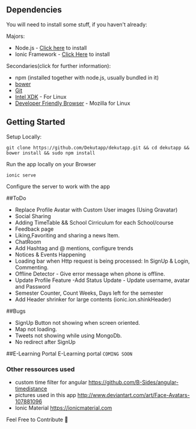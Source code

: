 ## Dependencies
You will need to install some stuff, if you haven't already:

Majors:

* Node.js - [Click here](http://nodejs.org) to install
* Ionic Framework - [Click Here](http://ionicframework.com) to install

Secondaries(click for further information):

* npm (installed together with node.js, usually bundled in it)
* [bower](http://bower.io)
* [Git](http://git-scm.com)
* [Intel XDK](https://download.xdk.intel.com/xdk/) - For Linux
* [Developer Friendly Browser](https://download-installer.cdn.mozilla.net/pub/firefox/nightly/latest-mozilla-aurora) - Mozilla for Linux

## Getting Started
Setup Locally:
```
git clone https://github.com/Dekutapp/dekutapp.git && cd dekutapp && bower install && sudo npm install
```

Run the app locally on your Browser
```
ionic serve
```
Configure the server to work with the app

##ToDo
* Replace Profile Avatar with Custom User images (Using Gravatar)
* Social Sharing
* Adding TimeTable && School Cirriculum for each School/course
* Feedback page
* Liking,Favoriting and sharing a news Item.
* ChatRoom
* Add Hashtag and @ mentions, configure trends
* Notices & Events Happening
* Loading bar when Http request is being processed: In SignUp & Login, Commenting.
* Offline Detector - Give error message when phone is offline.
* Update Profile Feature -Add Status Update -  Update username, avatar and Password
* Semester Counter, Count Weeks, Days left for the semester
* Add Header shrinker for large contents (ionic.ion.shinkHeader)

##Bugs
* SignUp Button not showing when screen oriented.
* Map not loading.
* Tweets not showing while using MongoDb.
* No redirect after SignUp



##E-Learning Portal
E-Learning portal  ``` COMING SOON ```

### Other ressources used
- custom time filter for angular https://github.com/B-Sides/angular-timedistance
- pictures used in this app http://www.deviantart.com/art/Face-Avatars-107881096
- Ionic Material https://ionicmaterial.com

Feel Free to Contribute :heartbeat:
